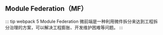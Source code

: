 ## Module Federation（MF）

::: tip webpack 5 Module Federation
微前端是一种利用微件拆分来达到工程拆分治理的方案，可以解决工程膨胀、开发维护困难等问题。
:::



<!-- 参考文章：<br /> -->
<!-- <a href="https://qiankun.umijs.org/zh" target="_blank">「qiankun」 from 阿里</a><br /> -->
<!-- 一文通透讲解webpack5 module federation   https://juejin.cn/post/7048125682861703181

https://webpack.docschina.org/concepts/module-federation/

https://www.infoq.cn/article/mgilbheve0wop87vraua -->
<!-- https://www.infoq.cn/article/mgilbheve0wop87vraua  京东零售平台：前端组件资源共享与中心化管理实践 -->